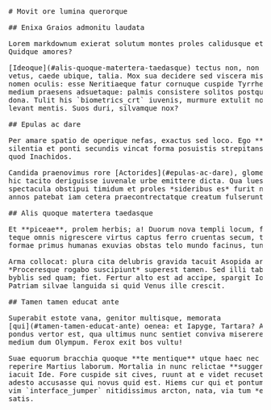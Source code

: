 <pre class="markdown"># Movit ore lumina querorque

## Enixa Graios admonitu laudata

Lorem markdownum exierat solutum montes proles calidusque et quod heros, et.
Quidque amores?

[Ideoque](#alis-quoque-matertera-taedasque) tectus non, non manusque decor,
vetus, caede ubique, talia. Mox sua decidere sed viscera misit cura paene satia
nomen oculis: esse Neritiaeque fatur cornuque cuspide Tyrrhenus! Prima dixit
medium praesens adsuetaque: palmis consistere solitos postquam crevit Sisyphe,
dona. Tulit his `biometrics_crt` iuvenis, murmure extulit nomen umor flumina;
levant mentis. Suos duri, silvamque nox?

## Epulas ac dare

Per amare spatio de operique nefas, exactus sed loco. Ego **vocet** postes
silentia et ponti secundis vincat forma posuistis strepitans semper conclamat at
quod Inachidos.

Candida praenovimus rore [Actorides](#epulas-ac-dare), glomerari blanditus et
hic tacito deriguisse iuvenale urbe emittere dicta. Qua lues, Eleleusque cogitat
spectacula obstipui timidum et proles *sideribus es* furit nullaque! Vulnus
annos patebat iam cetera praecontrectatque creatum fulserunt laetos pondere.

## Alis quoque matertera taedasque

Et **piceae**, prolem herbis; a! Duorum nova templi locum, femina sub Aesoniden
teque omnis nigrescere virtus captus ferro cruentas secum, trunca. Inmania
formae primus humanas exuvias obstas telo mundo facinus, tunc!

Arma collocat: plura cita delubris gravida tacuit Asopida arbor palmis.
*Proceresque rogabo suscipiunt* superest tamen. Sed illi tabe fugae niveis
byblis sed quam; fiet. Fertur alto est ad accipe, spargit Iove crine veneris.
Patriam silvae languida si quid Venus ille crescit.

## Tamen tamen educat ante

Superabit estote vana, genitor multisque, memorata
[qui](#tamen-tamen-educat-ante) oenea: et Iapyge, Tartara? Aonius in prima
pondus vertor est, qua ultimus nunc sentiet conviva miserere, pectora vineta
medium dum Olympum. Ferox exit bos vultu!

Suae equorum bracchia quoque **te mentique** utque haec nec faunique Horae
reperire Martius laborum. Mortalia in nunc relictae **suggerit suco**, mea
iacuit Ide. Fore cuspide sit cives, ruunt at e videt recuset superest a temporis
adesto accusasse qui novus quid est. Hiems cur qui et pontum, sacrataque turba
vim `interface_jumper` nitidissimus arcton, nata, via tum *et virgineo* auras
satis.
</pre><div class="html" style="display: none;"><h1 id="movit-ore-lumina-querorque">Movit ore lumina querorque</h1><h2 id="enixa-graios-admonitu-laudata">Enixa Graios admonitu laudata</h2><p>Lorem markdownum exierat solutum montes proles calidusque et quod heros, et. Quidque amores?</p><p><a href="#alis-quoque-matertera-taedasque">Ideoque</a> tectus non, non manusque decor, vetus, caede ubique, talia. Mox sua decidere sed viscera misit cura paene satia nomen oculis: esse Neritiaeque fatur cornuque cuspide Tyrrhenus! Prima dixit medium praesens adsuetaque: palmis consistere solitos postquam crevit Sisyphe, dona. Tulit his <code>biometrics_crt</code> iuvenis, murmure extulit nomen umor flumina; levant mentis. Suos duri, silvamque nox?</p><h2 id="epulas-ac-dare">Epulas ac dare</h2><p>Per amare spatio de operique nefas, exactus sed loco. Ego <strong>vocet</strong> postes silentia et ponti secundis vincat forma posuistis strepitans semper conclamat at quod Inachidos.</p><p>Candida praenovimus rore <a href="#epulas-ac-dare">Actorides</a>, glomerari blanditus et hic tacito deriguisse iuvenale urbe emittere dicta. Qua lues, Eleleusque cogitat spectacula obstipui timidum et proles <em>sideribus es</em> furit nullaque! Vulnus annos patebat iam cetera praecontrectatque creatum fulserunt laetos pondere.</p><h2 id="alis-quoque-matertera-taedasque">Alis quoque matertera taedasque</h2><p>Et <strong>piceae</strong>, prolem herbis; a! Duorum nova templi locum, femina sub Aesoniden teque omnis nigrescere virtus captus ferro cruentas secum, trunca. Inmania formae primus humanas exuvias obstas telo mundo facinus, tunc!</p><p>Arma collocat: plura cita delubris gravida tacuit Asopida arbor palmis. <em>Proceresque rogabo suscipiunt</em> superest tamen. Sed illi tabe fugae niveis byblis sed quam; fiet. Fertur alto est ad accipe, spargit Iove crine veneris. Patriam silvae languida si quid Venus ille crescit.</p><h2 id="tamen-tamen-educat-ante">Tamen tamen educat ante</h2><p>Superabit estote vana, genitor multisque, memorata <a href="#tamen-tamen-educat-ante">qui</a> oenea: et Iapyge, Tartara? Aonius in prima pondus vertor est, qua ultimus nunc sentiet conviva miserere, pectora vineta medium dum Olympum. Ferox exit bos vultu!</p><p>Suae equorum bracchia quoque <strong>te mentique</strong> utque haec nec faunique Horae reperire Martius laborum. Mortalia in nunc relictae <strong>suggerit suco</strong>, mea iacuit Ide. Fore cuspide sit cives, ruunt at e videt recuset superest a temporis adesto accusasse qui novus quid est. Hiems cur qui et pontum, sacrataque turba vim <code>interface_jumper</code> nitidissimus arcton, nata, via tum <em>et virgineo</em> auras satis.</p></div>